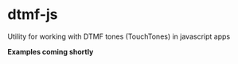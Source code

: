 # dtmf-js
Utility for working with DTMF tones (TouchTones) in javascript apps

**Examples coming shortly**

